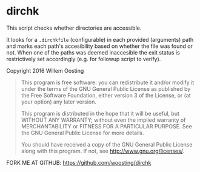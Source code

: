 # dirchk

This script checks whether directories are accessible.

It looks for a `.dirchkfile` (configurable) in each provided (arguments)
path and marks each path's accesibility based on whether the file was found
or not. When one of the paths was deemed inaccesible the exit status is
restrictively set accordingly (e.g. for followup script to verify).

Copyright 2016 Willem Oosting

>This program is free software: you can redistribute it and/or modify
>it under the terms of the GNU General Public License as published by
>the Free Software Foundation, either version 3 of the License, or
>(at your option) any later version.
>
>This program is distributed in the hope that it will be useful,
>but WITHOUT ANY WARRANTY; without even the implied warranty of
>MERCHANTABILITY or FITNESS FOR A PARTICULAR PURPOSE.  See the
>GNU General Public License for more details.
>
>You should have received a copy of the GNU General Public License
>along with this program.  If not, see <http://www.gnu.org/licenses/>.

FORK ME AT GITHUB: https://github.com/woosting/dirchk
